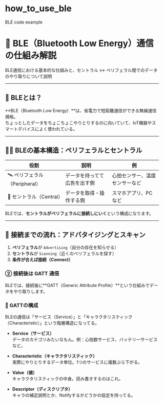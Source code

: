# how_to_use_ble

BLE code example

# 🔗 BLE（Bluetooth Low Energy）通信の仕組み解説

BLE通信における基本的な仕組みと、セントラル ↔ ペリフェラル間でのデータのやり取りについて説明

---

## 🧠 BLEとは？

**BLE（Bluetooth Low Energy）**は、省電力で短距離通信ができる無線通信規格。  
ちょっとしたデータをちょこちょこやりとりするのに向いていて、IoT機器やスマートデバイスによく使われている。

---

## 🧑‍🔧 BLEの基本構造：ペリフェラルとセントラル

| 役割 | 説明 | 例 |
|------|------|----|
| 🛰️ ペリフェラル（Peripheral） | データを持ってて広告を出す側 | 心拍センサー、温度センサーなど |
| 📱 セントラル（Central） | データを取得・操作する側 | スマホアプリ、PCなど |

BLEでは、**セントラルがペリフェラルに接続しにいく**という構成になります。

---

## 📡 接続までの流れ：アドバタイジングとスキャン

1. **ペリフェラル**が `Advertising`（自分の存在を知らせる）
2. **セントラル**が `Scanning`（近くのペリフェラルを探す）
3. **条件が合えば接続（Connect）**

### ② 接続後は GATT 通信

BLEでは、接続後に**GATT（Generic Attribute Profile）**という仕組みでデータをやり取りします。

### 🔐 GATTの構成

BLEの通信は「サービス（Service）」と「キャラクタリスティック（Characteristic）」という階層構造になってる。

- **Service（サービス）**  
  データのカテゴリみたいなもん。例：心拍数サービス、バッテリーサービスなど。

- **Characteristic（キャラクタリスティック）**  
  実際にやりとりするデータ単位。1つのサービスに複数ぶら下がる。

- **Value（値）**  
  キャラクタリスティックの中身。読み書きするのはこれ。

- **Descriptor（ディスクリプタ）**  
  キャラの補足説明とか、Notifyするかどうかの設定を持ってる。
